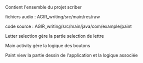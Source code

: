 Contient l'ensemble du projet scriber

fichiers audio : AGIR_writing/src/main/res/raw

code source : AGIR_writing/src/main/java/com/example/paint

Letter selection gère la partie selection de lettre

Main activity gère la logique des boutons

Paint view la partie dessin de l'application et la logique associée
